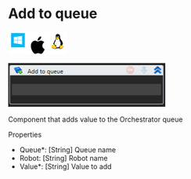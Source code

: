 # Add to queue

![](<../../../../.gitbook/assets/image (7).png>)

![](<../../../../.gitbook/assets/image (70).png>)



Component that adds value to the Orchestrator queue

Properties

* Queue\*: \[String] Queue name
* Robot: \[String] Robot name
* Value\*: \[String] Value to add
